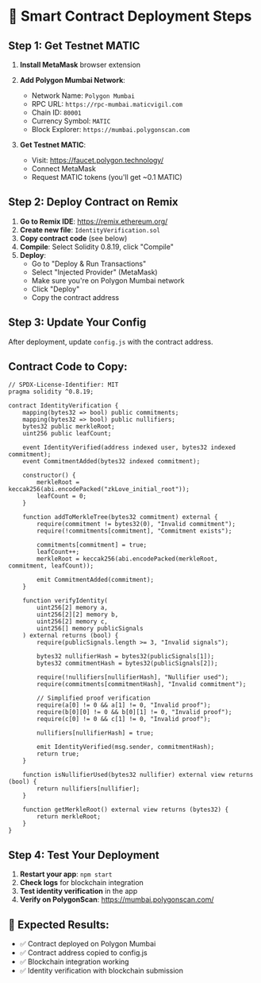 # 🚀 Smart Contract Deployment Steps

## Step 1: Get Testnet MATIC
1. **Install MetaMask** browser extension
2. **Add Polygon Mumbai Network**:
   - Network Name: `Polygon Mumbai`
   - RPC URL: `https://rpc-mumbai.maticvigil.com`
   - Chain ID: `80001`
   - Currency Symbol: `MATIC`
   - Block Explorer: `https://mumbai.polygonscan.com`

3. **Get Testnet MATIC**:
   - Visit: https://faucet.polygon.technology/
   - Connect MetaMask
   - Request MATIC tokens (you'll get ~0.1 MATIC)

## Step 2: Deploy Contract on Remix
1. **Go to Remix IDE**: https://remix.ethereum.org/
2. **Create new file**: `IdentityVerification.sol`
3. **Copy contract code** (see below)
4. **Compile**: Select Solidity 0.8.19, click "Compile"
5. **Deploy**: 
   - Go to "Deploy & Run Transactions"
   - Select "Injected Provider" (MetaMask)
   - Make sure you're on Polygon Mumbai network
   - Click "Deploy"
   - Copy the contract address

## Step 3: Update Your Config
After deployment, update `config.js` with the contract address.

## Contract Code to Copy:

```solidity
// SPDX-License-Identifier: MIT
pragma solidity ^0.8.19;

contract IdentityVerification {
    mapping(bytes32 => bool) public commitments;
    mapping(bytes32 => bool) public nullifiers;
    bytes32 public merkleRoot;
    uint256 public leafCount;
    
    event IdentityVerified(address indexed user, bytes32 indexed commitment);
    event CommitmentAdded(bytes32 indexed commitment);
    
    constructor() {
        merkleRoot = keccak256(abi.encodePacked("zkLove_initial_root"));
        leafCount = 0;
    }
    
    function addToMerkleTree(bytes32 commitment) external {
        require(commitment != bytes32(0), "Invalid commitment");
        require(!commitments[commitment], "Commitment exists");
        
        commitments[commitment] = true;
        leafCount++;
        merkleRoot = keccak256(abi.encodePacked(merkleRoot, commitment, leafCount));
        
        emit CommitmentAdded(commitment);
    }
    
    function verifyIdentity(
        uint256[2] memory a,
        uint256[2][2] memory b,
        uint256[2] memory c,
        uint256[] memory publicSignals
    ) external returns (bool) {
        require(publicSignals.length >= 3, "Invalid signals");
        
        bytes32 nullifierHash = bytes32(publicSignals[1]);
        bytes32 commitmentHash = bytes32(publicSignals[2]);
        
        require(!nullifiers[nullifierHash], "Nullifier used");
        require(commitments[commitmentHash], "Invalid commitment");
        
        // Simplified proof verification
        require(a[0] != 0 && a[1] != 0, "Invalid proof");
        require(b[0][0] != 0 && b[0][1] != 0, "Invalid proof");
        require(c[0] != 0 && c[1] != 0, "Invalid proof");
        
        nullifiers[nullifierHash] = true;
        
        emit IdentityVerified(msg.sender, commitmentHash);
        return true;
    }
    
    function isNullifierUsed(bytes32 nullifier) external view returns (bool) {
        return nullifiers[nullifier];
    }
    
    function getMerkleRoot() external view returns (bytes32) {
        return merkleRoot;
    }
}
```

## Step 4: Test Your Deployment
1. **Restart your app**: `npm start`
2. **Check logs** for blockchain integration
3. **Test identity verification** in the app
4. **Verify on PolygonScan**: https://mumbai.polygonscan.com/

## 🎯 Expected Results:
- ✅ Contract deployed on Polygon Mumbai
- ✅ Contract address copied to config.js
- ✅ Blockchain integration working
- ✅ Identity verification with blockchain submission
